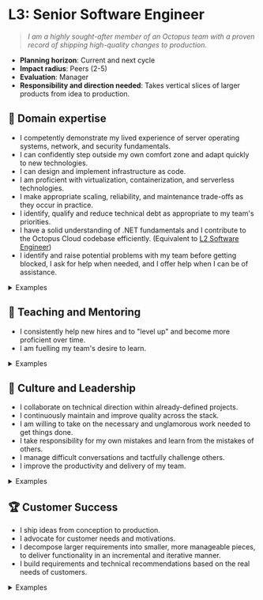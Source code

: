 # L3: Senior Software Engineer

> _I am a highly sought-after member of an Octopus team with a proven record of shipping high-quality changes to production._

- **Planning horizon**: Current and next cycle
- **Impact radius**: Peers (2-5)
- **Evaluation**: Manager
- **Responsibility and direction needed**: Takes vertical slices of larger products from idea to production.

## 🦉 Domain expertise

- I competently demonstrate my lived experience of server operating systems, network, and security fundamentals.
- I can confidently step outside my own comfort zone and adapt quickly to new technologies.
- I can design and implement infrastructure as code.
- I am proficient with virtualization, containerization, and serverless technologies.
- I make appropriate scaling, reliability, and maintenance trade-offs as they occur in practice.
- I identify, qualify and reduce technical debt as appropriate to my team's priorities.
- I have a solid understanding of .NET fundamentals and I contribute to the Octopus Cloud codebase efficiently. (Equivalent to [L2 Software Engineer](../Software-Engineering/L2-Software-Engineer.md))
- I identify and raise potential problems with my team before getting blocked, I ask for help when needed, and I offer help when I can be of assistance.

<details>
<summary>Examples</summary>
- I led a small improvement project for Octopus Cloud from pitch to production, collaborating with my team.
- I made pragmatic decisions in order to ship a product. I engaged stakeholders and kept them informed.
- People asked me for my opinion when making technical decisions because I had a proven track record of making wise choices.

</details>

## 🌱 Teaching and Mentoring

- I consistently help new hires and to "level up" and become more proficient over time.
- I am fuelling my team's desire to learn.

<details>
<summary>Examples</summary>
- I saw an opportunity to train others on an aspect of cloud platform, and I followed through to provide a knowledge sharing session.
- I was buddy to a new team member and helped them navigate our systems and culture.
- I used a pairing session as an opportunity to teach and show someone an alternate, cleaner way to implement functionality in an ego-less manner.

</details>

## 🧭 Culture and Leadership

- I collaborate on technical direction within already-defined projects.
- I continuously maintain and improve quality across the stack.
- I am willing to take on the necessary and unglamorous work needed to get things done.
- I take responsibility for my own mistakes and learn from the mistakes of others.
- I manage difficult conversations and tactfully challenge others.
- I improve the productivity and delivery of my team.

<details>
<summary>Examples</summary>
- I took on a significant share of unplanned work and other "housekeeping" tasks.
- I spotted a contentious issue that could have gone badly and facilitated everyone toward a decision that resolved the situation.
- I recognised a problem early and got in to fix it even though it wasn't my fault.
- I wrote a clear and concise proposal that persuaded the team to act on my idea.

</details>

## 🏆 Customer Success

- I ship ideas from conception to production.
- I advocate for customer needs and motivations.
- I decompose larger requirements into smaller, more manageable pieces, to deliver functionality in an incremental and iterative manner.
- I build requirements and technical recommendations based on the real needs of customers.

<details>
<summary>Examples</summary>
- I sought input from others outside of my team when planning a change with significant impact, and acted on that feedback.
- I helped unblock the delivery pipeline to make sure we could verify the expected behaviour of the changes we made to production.
- I analyzed metrics to make technical and scope decisions during project planning.

</details>
